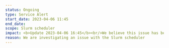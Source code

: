 ```yaml
---
status: Ongoing
type: Service Alert
start_date: 2023-04-06 11:45
end_date: 
scope: Slurm scheduler
impact: <b>Update 2023-04-06 16:45</b><br/>We believe this issue has been resolved.<br/>Please contact the Service Desk if you are continuting to experience any issues<br/>Users may see issues submitting jobs to Slurm, with the behaviour of jobs and with issuing Slurm commands
reason: We are investigating an issue with the Slurm scheduler
---
```

